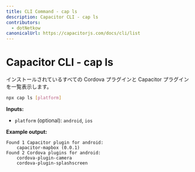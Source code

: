 ```yaml
---
title: CLI Command - cap ls
description: Capacitor CLI - cap ls
contributors:
  - dotNetkow
canonicalUrl: https://capacitorjs.com/docs/cli/list
---
```


# Capacitor CLI - cap ls

インストールされているすべての Cordova プラグインと Capacitor プラグインを一覧表示します。

```bash
npx cap ls [platform]
```

<strong>Inputs:</strong>

- `platform` (optional): `android`, `ios`

<strong>Example output:</strong>

```
Found 1 Capacitor plugin for android:
    capacitor-mapbox (0.0.1)
Found 2 Cordova plugins for android:
    cordova-plugin-camera
    cordova-plugin-splashscreen
```
